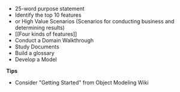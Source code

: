 * 25-word purpose statement
* Identify the top 10 features 
* or High Value Scenarios (Scenarios for conducting business and determining results)
* [[Four kinds of features]]
* Conduct a Domain Walkthrough
* Study Documents
* Build a glossary
* Develop a Model

**Tips**

* Consider "Getting Started" from Object Modeling Wiki